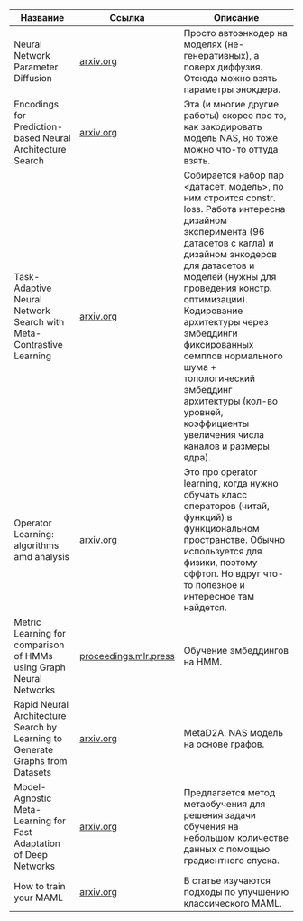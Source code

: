 | Название                                                                 | Ссылка                                                                 | Описание                                                                                                                                 |
|----------------------------------------------------------------------------|------------------------------------------------------------------------|------------------------------------------------------------------------------------------------------------------------------------------|
| Neural Network Parameter Diffusion                                         | [arxiv.org](https://arxiv.org/abs/2402.13144)                           | Просто автоэнкодер на моделях (не-генеративных), а поверх диффузия. Отсюда можно взять параметры энокдера.                               |
| Encodings for Prediction-based Neural Architecture Search                  | [arxiv.org](https://arxiv.org/pdf/2403.02484)                           | Эта (и многие другие работы) скорее про то, как закодировать модель NAS, но тоже можно что-то оттуда взять.                              |
| Task-Adaptive Neural Network Search with Meta-Contrastive Learning         | [arxiv.org](https://arxiv.org/pdf/2103.01495)                           | Собирается набор пар <датасет, модель>, по ним строится constr. loss. Работа интересна дизайном эксперимента (96 датасетов с кагла) и дизайном энкодеров для датасетов и моделей (нужны для проведения констр. оптимизации). Кодирование архитектуры через эмбеддинги фиксированных семплов нормального шума + топологический эмбеддинг архитектуры (кол-во уровней, коэффициенты увеличения числа каналов и размеры ядра). |
| Operator Learning: algorithms amd analysis                                  | [arxiv.org](https://arxiv.org/pdf/2402.15715)                           | Это про operator learning, когда нужно обучать класс операторов (читай, функций) в функциональном пространстве. Обычно используется для физики, поэтому оффтоп. Но вдруг что-то полезное и интересное там найдется.                                 |
| Metric Learning for comparison of HMMs using Graph Neural Networks         | [proceedings.mlr.press](https://proceedings.mlr.press/v157/soni21a/soni21a.pdf) | Обучение эмбеддингов на HMM.                                                                                                             |
| Rapid Neural Architecture Search by Learning to Generate Graphs from Datasets | [arxiv.org](https://arxiv.org/abs/2107.00860)                           | MetaD2A. NAS модель на основе графов.                                                                                                   |
| Model-Agnostic Meta-Learning for Fast Adaptation of Deep Networks          | [arxiv.org](https://arxiv.org/pdf/1703.03400)                           | Предлагается метод метаобучения для решения задачи обучения на небольшом количестве данных с помощью градиентного спуска.                |
| How to train your MAML                                                     | [arxiv.org](https://arxiv.org/abs/1810.09502)                           | В статье изучаются подходы по улучшению классического MAML.                                                                              |
